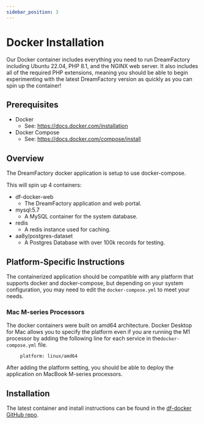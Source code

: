 ```yaml
---
sidebar_position: 3
---
```


# Docker Installation

Our Docker container includes everything you need to run DreamFactory including Ubuntu 22.04, PHP 8.1, and the NGINX web server. It also includes all of the required PHP extensions, meaning you should be able to begin experimenting with the latest DreamFactory version as quickly as you can spin up the container!

## Prerequisites

- Docker
  - See: https://docs.docker.com/installation
- Docker Compose
  - See: https://docs.docker.com/compose/install

## Overview

The DreamFactory docker application is setup to use docker-compose.

This will spin up 4 containers:
- df-docker-web
  - The DreamFactory application and web portal.
- mysql:5.7
  - A MySQL container for the system database.
- redis
  - A redis instance used for caching.
- aa8y/postgres-dataset
  - A Postgres Database with over 100k records for testing.

## Platform-Specific Instructions

The containerized application should be compatible with any platform that supports docker and docker-compose, but depending on your system configuration, you may need to edit the `docker-compose.yml` to meet your needs.

### Mac M-series Processors

The docker containers were built on amd64 architecture.  Docker Desktop for Mac allows you to specify the platform even if you are running the M1 processor by adding the following line for each service in the`docker-compose.yml` file.

`     platform: linux/amd64`

After adding the platform setting, you should be able to deploy the application on MacBook M-series processors.

## Installation

The latest container and install instructions can be found in the [df-docker GitHub repo](https://github.com/dreamfactorysoftware/df-docker).